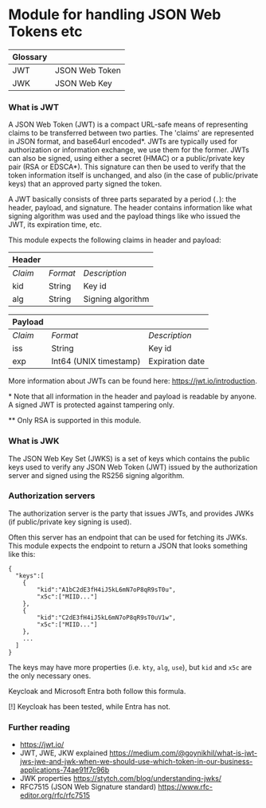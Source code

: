 # Module for handling JSON Web Tokens etc
|Glossary||
| -- | -- |
| JWT | JSON Web Token | 
| JWK | JSON Web Key |
 
### What is JWT
A JSON Web Token (JWT) is a compact URL-safe means of representing claims to be transferred between two parties. The 'claims' are represented in JSON format, and base64url encoded*. JWTs are typically used for authorization or information exchange, we use them for the former. JWTs can also be signed, using either a secret (HMAC) or a public/private key pair (RSA or EDSCA*). This signature can then be used to verify that the token information itself is unchanged, and also (in the case of public/private keys) that an approved party signed the token.

A JWT basically consists of three parts separated by a period (`.`): the header, payload, and signature. The header contains information like what signing algorithm was used and the payload things like who issued the JWT, its expiration time, etc.

This module expects the following claims in header and payload:

| Header |||
|--|--|--|
| *Claim* | *Format* | *Description* |
| kid | String | Key id |
| alg | String | Signing algorithm |


| Payload |||
|--|--|--|
| *Claim* | *Format* | *Description* |
| iss | String | Key id |
| exp | Int64 (UNIX timestamp) | Expiration date |


More information about JWTs can be found here: https://jwt.io/introduction.

\* Note that all information in the header and payload is readable by anyone. A signed JWT is protected against tampering only.

\** Only RSA is supported in this module.

### What is JWK 
The JSON Web Key Set (JWKS) is a set of keys which contains the public keys used to verify any JSON Web Token (JWT) issued by the authorization server and signed using the RS256 signing algorithm.

### Authorization servers
The authorization server is the party that issues JWTs, and provides JWKs (if public/private key signing is used). 

Often this server has an endpoint that can be used for fetching its JWKs. This module expects the endpoint to return a JSON that looks something like this: 
```
{
  "keys":[
    {
        "kid":"A1bC2dE3fH4iJ5kL6mN7oP8qR9sT0u",
        "x5c":["MIID..."]
    },
    {
        "kid":"C2dE3fH4iJ5kL6mN7oP8qR9sT0uV1w",
        "x5c":["MIID..."]
    },
    ...
  ]
}
```
The keys may have more properties (i.e. `kty`, `alg`, `use`), but `kid` and `x5c` are the only necessary ones.

Keycloak and Microsoft Entra both follow this formula. 

[!] Keycloak has been tested, while Entra has not. 

### Further reading
- https://jwt.io/
- JWT, JWE, JKW explained https://medium.com/@goynikhil/what-is-jwt-jws-jwe-and-jwk-when-we-should-use-which-token-in-our-business-applications-74ae91f7c96b
- JWK properties https://stytch.com/blog/understanding-jwks/
- RFC7515 (JSON Web Signature standard) https://www.rfc-editor.org/rfc/rfc7515
